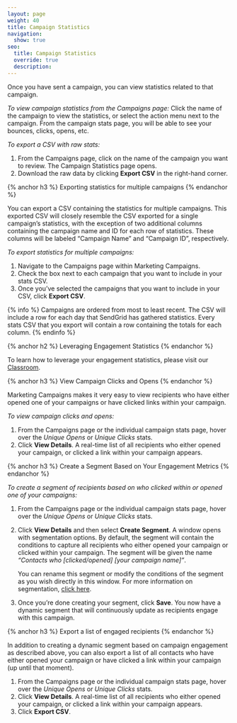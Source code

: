 ```yaml
---
layout: page
weight: 40
title: Campaign Statistics
navigation:
  show: true
seo:
  title: Campaign Statistics
  override: true
  description:
---
```


Once you have sent a campaign, you can view statistics related to that campaign.

*To view campaign statistics from the Campaigns page:*
Click the name of the campaign to view the statistics, or select the action menu next to the campaign.
From the campaign stats page, you will be able to see your bounces, clicks, opens, etc.

*To export a CSV with raw stats:*

 1. From the Campaigns page, click on the name of the campaign you want to review.
    The Campaign Statistics page opens.
 1. Download the raw data by clicking **Export CSV** in the right-hand corner.

{% anchor h3 %}
Exporting statistics for multiple campaigns
{% endanchor %}

You can export a CSV containing the statistics for multiple campaigns. This exported CSV will closely resemble the CSV exported for a single campaign’s statistics, with the exception of two additional columns containing the campaign name and ID for each row of statistics. These columns will be labeled “Campaign Name” and “Campaign ID”, respectively.

*To export statistics for multiple campaigns:*
1. Navigate to the Campaigns page within Marketing Campaigns.
1. Check the box next to each campaign that you want to include in your stats CSV.
1. Once you’ve selected the campaigns that you want to include in your CSV, click **Export CSV**.

{% info %}
Campaigns are ordered from most to least recent.
The CSV will include a row for each day that SendGrid has gathered statistics.
Every stats CSV that you export will contain a row containing the totals for each column.
{% endinfo %}

{% anchor h2 %}
Leveraging Engagement Statistics
{% endanchor %}

To learn how to leverage your engagement statistics, please visit our [Classroom]({{root_url}}/Classroom/Basics/Marketing_Campaigns/engagement_stats.html).

{% anchor h3 %}
View Campaign Clicks and Opens
{% endanchor %}

Marketing Campaigns makes it very easy to view recipients who have either opened one of your campaigns or have clicked links within your campaign.

*To view campaign clicks and opens:*

1. From the Campaigns page or the individual campaign stats page, hover over the *Unique Opens* or *Unique Clicks* stats.
1. Click **View Details**.
   A real-time list of all recipients who either opened your campaign, or clicked a link within your campaign appears.

{% anchor h3 %}
Create a Segment Based on Your Engagement Metrics
{% endanchor %}

*To create a segment of recipients based on who clicked within or opened one of your campaigns:*
1. From the Campaigns page or the individual campaign stats page, hover over the *Unique Opens* or *Unique Clicks* stats.
1. Click **View Details** and then select **Create Segment**.
   A window opens with segmentation options. By default, the segment will contain the conditions to capture all recipients who either opened your campaign or clicked within your campaign. The segment will be given the name _“Contacts who [clicked/opened] [your campaign name]”_.

   You can rename this segment or modify the conditions of the segment as you wish directly in this window. For more information on segmentation, [click here]({{root_url}}/User_Guide/Marketing_Campaigns/lists.html#-Create-a-Segment).

1. Once you’re done creating your segment, click **Save**. You now have a dynamic segment that will continuously update as recipients engage with this campaign.

{% anchor h3 %}
Export a list of engaged recipients
{% endanchor %}

In addition to creating a dynamic segment based on campaign engagement as described above, you can also export a list of all contacts who have either opened your campaign or have clicked a link within your campaign (up until that moment).

1. From the Campaigns page or the individual campaign stats page, hover over the *Unique Opens* or *Unique Clicks* stats.
1. Click **View Details**.
   A real-time list of all recipients who either opened your campaign, or clicked a link within your campaign appears.
1. Click **Export CSV**.
